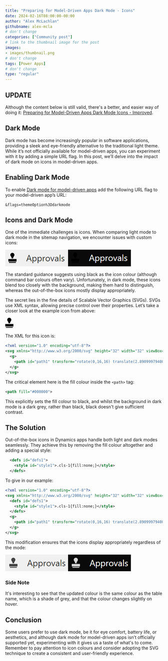 ```yaml
---
title: "Preparing for Model-Driven Apps Dark Mode - Icons"
date: 2024-02-16T08:00:00-00:00
author: "Alex McLachlan"
githubname: alex-mcla
# don't change
categories: ["Community post"]
# link to the thumbnail image for the post
images:
- images/thumbnail.png
# don't change
tags: [Power Apps]
# don't change
type: "regular"
---
```


## UPDATE

Although the content below is still valid, there's a better, and easier way of doing it: [Preparing for Model-Driven Apps Dark Mode Icons - Improved](https://pnp.github.io/blog/post/preparing-for-dark-mode-model-driven-app-icons-improved/).

## Dark Mode

Dark mode has become increasingly popular in software applications, providing a sleek and eye-friendly alternative to the traditional light theme. While it’s not officially available for model-driven apps, you can experiment with it by adding a simple URL flag. In this post, we’ll delve into the impact of dark mode on icons in model-driven apps.

## Enabling Dark Mode

To enable [Dark mode for model-driven apps](https://hackingpowerplatform.com/dark-mode-for-microsoft-dataverse/) add the following URL flag to your model-driven app’s URL:

```text
&flags=themeOption%3Ddarkmode
```

## Icons and Dark Mode

One of the immediate challenges is icons. When comparing light mode to dark mode in the sitemap navigation, we encounter issues with custom icons:

![Original dark mode](images/original-mode.png)

The standard guidance suggests using black as the icon colour (although command bar colours often vary). Unfortunately, in dark mode, these icons blend too closely with the background, making them hard to distinguish, whereas the out-of-the-box icons mostly display appropriately.

The secret lies in the fine details of Scalable Vector Graphics (SVGs). SVGs use XML syntax, allowing precise control over their properties. Let’s take a closer look at the example icon from above:

![Approval SVG](images/Approval32.png)

The XML for this icon is:

```XML
<?xml version="1.0" encoding="utf-8"?>
<svg xmlns="http://www.w3.org/2000/svg" height="32" width="32" viewBox="0 0 32 32">
  <g>
    <path id="path1" transform="rotate(0,16,16) translate(2.89099979400635,0) scale(1,1)  " fill="#000000" d="M1.8950181,29.607025L24.423994,29.607025 24.423994,31.103027C24.423994,31.601013,24.025009,32,23.526993,32L2.7920208,32C2.2929976,32,1.8950181,31.601013,1.8950181,31.103027z M0,19.838013L26.218001,19.838013 26.218001,27.813019 0,27.813019z M12.960014,0C16.549,0 19.538988,2.9909973 19.538988,6.57901 19.538988,8.0750122 19.041002,9.3710022 18.243,10.46701L18.043995,10.766022C17.345997,11.863007 16.647999,12.76001 16.647999,12.76001 15.052999,15.651001 15.253011,17.745026 15.253011,17.745026L10.667015,17.745026C10.667015,17.745026 10.866997,15.651001 9.2719967,12.76001 9.2719967,12.76001 8.5739996,11.863007 7.8760016,10.766022L7.6759898,10.46701 7.5769908,10.368011C6.7790176,9.3710022 6.3810074,7.9750061 6.3810074,6.57901 6.3810074,2.9909973 9.2719967,0 12.960014,0z" />
  </g>
</svg>
```

The critical element here is the fill colour inside the `<path>` tag:

```XML
<path fill="#000000">
```

This explicitly sets the fill colour to black, and whilst the background in dark mode is a dark grey, rather than black, black doesn't give sufficient contrast.

## The Solution

Out-of-the-box icons in Dynamics apps handle both light and dark modes seamlessly. They achieve this by removing the fill colour altogether and adding a special style:

```XML
  <defs id="defs1">
    <style id="style1">.cls-1{fill:none;}</style>
  </defs>
```

To give in our example:

```XML
<?xml version="1.0" encoding="utf-8"?>
<svg xmlns="http://www.w3.org/2000/svg" height="32" width="32" viewBox="0 0 32 32">
  <defs id="defs1">
    <style id="style1">.cls-1{fill:none;}</style>
  </defs>
  <g>
    <path id="path1" transform="rotate(0,16,16) translate(2.89099979400635,0) scale(1,1)  " d="M1.8950181,29.607025L24.423994,29.607025 24.423994,31.103027C24.423994,31.601013,24.025009,32,23.526993,32L2.7920208,32C2.2929976,32,1.8950181,31.601013,1.8950181,31.103027z M0,19.838013L26.218001,19.838013 26.218001,27.813019 0,27.813019z M12.960014,0C16.549,0 19.538988,2.9909973 19.538988,6.57901 19.538988,8.0750122 19.041002,9.3710022 18.243,10.46701L18.043995,10.766022C17.345997,11.863007 16.647999,12.76001 16.647999,12.76001 15.052999,15.651001 15.253011,17.745026 15.253011,17.745026L10.667015,17.745026C10.667015,17.745026 10.866997,15.651001 9.2719967,12.76001 9.2719967,12.76001 8.5739996,11.863007 7.8760016,10.766022L7.6759898,10.46701 7.5769908,10.368011C6.7790176,9.3710022 6.3810074,7.9750061 6.3810074,6.57901 6.3810074,2.9909973 9.2719967,0 12.960014,0z" />
  </g>
</svg>
```

This modification ensures that the icons display appropriately regardless of the mode:

![Updated mode](images/updated-mode.png)

### Side Note

It's interesting to see that the updated colour is the same colour as the table name, which is a shade of grey, and that the colour changes slightly on hover.

## Conclusion

Some users prefer to use dark mode, be it for eye comfort, battery life, or aesthetics, and although dark mode for model-driven apps isn’t officially supported yet, experimenting with it gives us a taste of what's to come. Remember to pay attention to icon colours and consider adopting the SVG technique to create a consistent and user-friendly experience.
